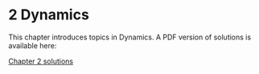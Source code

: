 # 2 Dynamics

This chapter introduces topics in Dynamics. A PDF version of solutions is available here: 

[Chapter 2 solutions](TCS_Solutions_Chapter_2.pdf)
